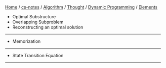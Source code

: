 [Home](https://mengxianbin.github.io) /
[cs-notes](https://mengxianbin.github.io/cs-notes/content) /
[Algorithm](https://mengxianbin.github.io/cs-notes/content/Algorithm) /
[Thought](https://mengxianbin.github.io/cs-notes/content/Algorithm/Thought) /
[Dynamic Programming](https://mengxianbin.github.io/cs-notes/content/Algorithm/Thought/Dynamic%20Programming) /
[Elements](https://mengxianbin.github.io/cs-notes/content/Algorithm/Thought/Dynamic%20Programming/Elements)

* Optimal Substructure
* Overlapping Subproblem
* Reconstructing an optimal solution

---

* Memorization

---

* State Transition Equation

---
